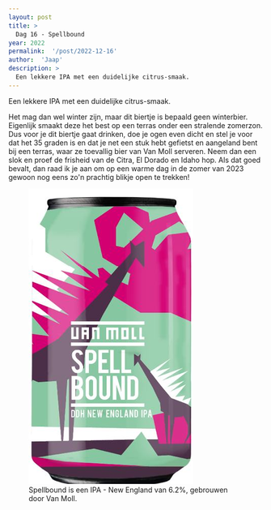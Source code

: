 ```yaml
---
layout: post
title: >
  Dag 16 - Spellbound
year: 2022
permalink:  '/post/2022-12-16'
author:  'Jaap'
description: >
  Een lekkere IPA met een duidelijke citrus-smaak.
---
```

<p class='intro'><span class='dropcap'>E</span>en lekkere IPA met een duidelijke citrus-smaak.</p>

Het mag dan wel winter zijn, maar dit biertje is bepaald geen winterbier. Eigenlijk smaakt deze het best op een terras onder een stralende zomerzon. Dus voor je dit biertje gaat drinken, doe je ogen even dicht en stel je voor dat het 35 graden is en dat je net een stuk hebt gefietst en aangeland bent bij een terras, waar ze toevallig bier van Van Moll serveren. Neem dan een slok en proef de frisheid van de Citra, El Dorado en Idaho hop. Als dat goed bevalt, dan raad ik je aan om op een warme dag in de zomer van 2023 gewoon nog eens zo'n prachtig blikje open te trekken!

<figure><img src='/assets/img/beer_2022-12-16.jpg' alt=''/> <figcaption>Spellbound is een IPA - New England van 6.2%, gebrouwen door Van Moll.</figcaption></figure>
